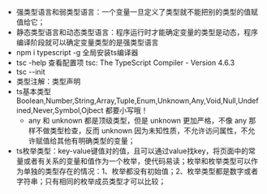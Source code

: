 * 强类型语言和弱类型语言：一个变量一旦定义了类型就不能把别的类型的值赋值给它；
* 静态类型语言和动态类型语言：程序运行时才能确定变量的类型是动态，程序编译阶段就可以确定变量类型的是强类型语言
* npm  i typescript -g 全局安装ts编译器
* tsc -help  查看配置项 tsc: The TypeScript Compiler - Version 4.6.3   
* tsc --init 
* 类型注解：类型声明
* ts基本类型 Boolean,Number,String,Array,Tuple,Enum,Unknown,Any,Void,Null,Undefined,Never,Symbol,Ojbect 都要小写哦！
  * any 和 unknown 都是顶级类型，但是 unknown 更加严格，不像 any 那样不做类型检查，反而 unknown 因为未知性质，不允许访问属性，不允许赋值给其他有明确类型的变量；
* ts枚举类型：key-value键值对的值，且可以通过value找key，将页面中的常量或者有关系的变量和值作为一个枚举，使代码易读；枚举和枚举类型可以作为单独的类型存在的情况：1、枚举都没有初始值；2、枚举类型都是数字或者字符串；只有相同的枚举成员类型才可以比较；
